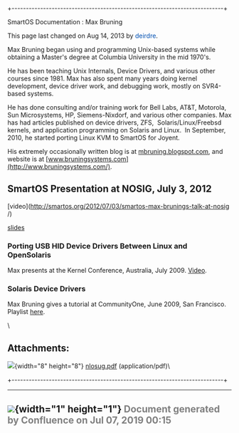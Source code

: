 +--------------------------------------------------------------------------+
<div class="pageheader">

<span class="pagetitle"> SmartOS Documentation : Max Bruning </span>

</div>

<div class="pagesubheading">

This page last changed on Aug 14, 2013 by
<font color="#0050B2">deirdre</font>.

</div>

Max Bruning began using and programming Unix-based systems while
obtaining a Master's degree at Columbia University in the mid 1970's.

He has been teaching Unix Internals, Device Drivers, and various other
courses since 1981. Max has also spent many years doing kernel
development, device driver work, and debugging work, mostly on
SVR4-based systems.

He has done consulting and/or training work for Bell Labs, AT&T,
Motorola, Sun Microsystems, HP, Siemens-Nixdorf, and various other
companies. Max has had articles published on device drivers, ZFS,
 Solaris/Linux/Freebsd kernels, and application programming on Solaris
and Linux.  In September, 2010, he started porting Linux KVM to SmartOS
for Joyent.

His extremely occasionally written blog is
at [mbruning.blogspot.com](http://mbruning.blogspot.com/), and website
is at [www.bruningsystems.com](http://www.bruningsystems.com/).

SmartOS Presentation at NOSIG, July 3, 2012
-----------------------------------------------

[video](http://smartos.org/2012/07/03/smartos-max-brunings-talk-at-nosig
/)

[slides](attachments/755905/1146953.pdf)

### Porting USB HID Device Drivers Between Linux and OpenSolaris

Max presents at the Kernel Conference, Australia, July 2009.
[Video](https://www.youtube.com/watch?v=RUefVgcaNzY).

### Solaris Device Drivers

Max Bruning gives a tutorial at CommunityOne, June 2009, San Francisco.
Playlist
[here](http://www.youtube.com/playlist?list=PLD47532980A9E1984).

\
<div class="tabletitle">


Attachments:
------------

</a>

</div>

<div class="greybox" align="left">

![](images/icons/bullet_blue.gif){width="8" height="8"}
[nlosug.pdf](attachments/755905/1146953.pdf) (application/pdf)\

</div>
+--------------------------------------------------------------------------+

  ----------------------------------------------------------------------------------
  ![](images/border/spacer.gif){width="1" height="1"}
  <font color="grey">Document generated by Confluence on Jul 07, 2019 00:15</font>
  ----------------------------------------------------------------------------------


